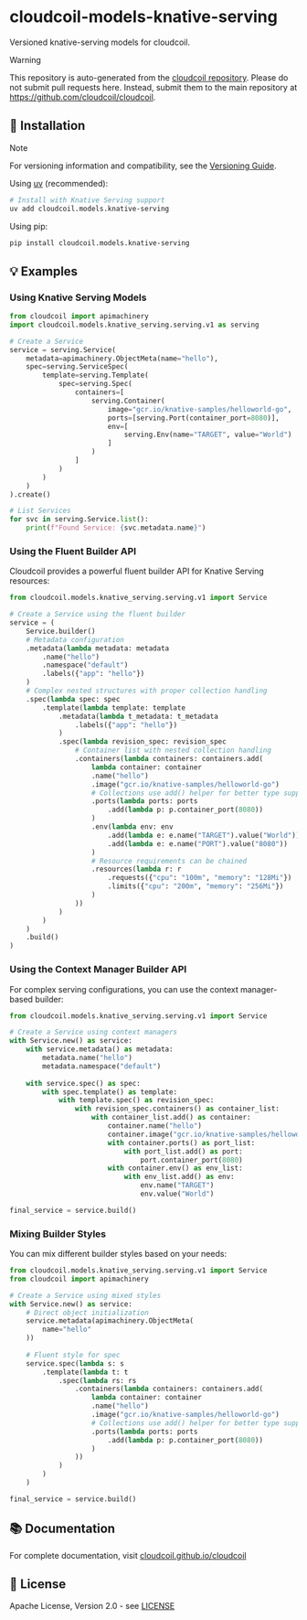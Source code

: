 # cloudcoil-models-knative-serving

Versioned knative-serving models for cloudcoil.
> [!WARNING]  
> This repository is auto-generated from the [cloudcoil repository](https://github.com/cloudcoil/cloudcoil/tree/main/models/knative-serving). Please do not submit pull requests here. Instead, submit them to the main repository at https://github.com/cloudcoil/cloudcoil.

## 🔧 Installation

> [!NOTE]
> For versioning information and compatibility, see the [Versioning Guide](https://github.com/cloudcoil/cloudcoil/blob/main/VERSIONING.md).

Using [uv](https://github.com/astral-sh/uv) (recommended):

```bash
# Install with Knative Serving support
uv add cloudcoil.models.knative-serving
```

Using pip:

```bash
pip install cloudcoil.models.knative-serving
```

## 💡 Examples

### Using Knative Serving Models

```python
from cloudcoil import apimachinery
import cloudcoil.models.knative_serving.serving.v1 as serving

# Create a Service
service = serving.Service(
    metadata=apimachinery.ObjectMeta(name="hello"),
    spec=serving.ServiceSpec(
        template=serving.Template(
            spec=serving.Spec(
                containers=[
                    serving.Container(
                        image="gcr.io/knative-samples/helloworld-go",
                        ports=[serving.Port(container_port=8080)],
                        env=[
                            serving.Env(name="TARGET", value="World")
                        ]
                    )
                ]
            )
        )
    )
).create()

# List Services
for svc in serving.Service.list():
    print(f"Found Service: {svc.metadata.name}")
```

### Using the Fluent Builder API

Cloudcoil provides a powerful fluent builder API for Knative Serving resources:

```python
from cloudcoil.models.knative_serving.serving.v1 import Service

# Create a Service using the fluent builder
service = (
    Service.builder()
    # Metadata configuration
    .metadata(lambda metadata: metadata
        .name("hello")
        .namespace("default")
        .labels({"app": "hello"})
    )
    # Complex nested structures with proper collection handling
    .spec(lambda spec: spec
        .template(lambda template: template
            .metadata(lambda t_metadata: t_metadata
                .labels({"app": "hello"})
            )
            .spec(lambda revision_spec: revision_spec
                # Container list with nested collection handling
                .containers(lambda containers: containers.add(
                    lambda container: container
                    .name("hello")
                    .image("gcr.io/knative-samples/helloworld-go")
                    # Collections use add() helper for better type support
                    .ports(lambda ports: ports
                        .add(lambda p: p.container_port(8080))
                    )
                    .env(lambda env: env
                        .add(lambda e: e.name("TARGET").value("World"))
                        .add(lambda e: e.name("PORT").value("8080"))
                    )
                    # Resource requirements can be chained
                    .resources(lambda r: r
                        .requests({"cpu": "100m", "memory": "128Mi"})
                        .limits({"cpu": "200m", "memory": "256Mi"})
                    )
                ))
            )
        )
    )
    .build()
)
```

### Using the Context Manager Builder API

For complex serving configurations, you can use the context manager-based builder:

```python
from cloudcoil.models.knative_serving.serving.v1 import Service

# Create a Service using context managers
with Service.new() as service:
    with service.metadata() as metadata:
        metadata.name("hello")
        metadata.namespace("default")
    
    with service.spec() as spec:
        with spec.template() as template:
            with template.spec() as revision_spec:
                with revision_spec.containers() as container_list:
                    with container_list.add() as container:
                        container.name("hello")
                        container.image("gcr.io/knative-samples/helloworld-go")
                        with container.ports() as port_list:
                            with port_list.add() as port:
                                port.container_port(8080)
                        with container.env() as env_list:
                            with env_list.add() as env:
                                env.name("TARGET")
                                env.value("World")

final_service = service.build()
```

### Mixing Builder Styles

You can mix different builder styles based on your needs:

```python
from cloudcoil.models.knative_serving.serving.v1 import Service
from cloudcoil import apimachinery

# Create a Service using mixed styles
with Service.new() as service:
    # Direct object initialization
    service.metadata(apimachinery.ObjectMeta(
        name="hello"
    ))
    
    # Fluent style for spec
    service.spec(lambda s: s
        .template(lambda t: t
            .spec(lambda rs: rs
                .containers(lambda containers: containers.add(
                    lambda container: container
                    .name("hello")
                    .image("gcr.io/knative-samples/helloworld-go")
                    # Collections use add() helper for better type support
                    .ports(lambda ports: ports
                        .add(lambda p: p.container_port(8080))
                    )
                ))
            )
        )
    )

final_service = service.build()
```

## 📚 Documentation

For complete documentation, visit [cloudcoil.github.io/cloudcoil](https://cloudcoil.github.io/cloudcoil)

## 📜 License

Apache License, Version 2.0 - see [LICENSE](LICENSE)
